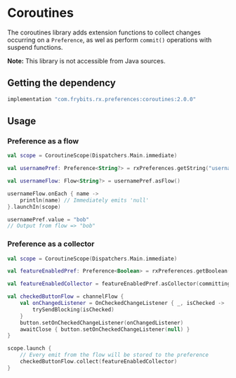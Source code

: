 # Coroutines

The coroutines library adds extension functions to collect changes occurring on a `Preference`, as wel as perform `commit()` operations with suspend functions.

**Note:** This library is not accessible from Java sources.

## Getting the dependency
```groovy
implementation "com.frybits.rx.preferences:coroutines:2.0.0"
```

## Usage

### Preference as a flow
```kotlin
val scope = CoroutineScope(Dispatchers.Main.immediate)

val usernamePref: Preference<String?> = rxPreferences.getString("username")

val usernameFlow: Flow<String?> = usernamePref.asFlow()

usernameFlow.onEach { name ->
    println(name) // Immediately emits 'null'
}.launchIn(scope)

usernamePref.value = "bob"
// Output from flow => "bob"
```

### Preference as a collector
```kotlin
val scope = CoroutineScope(Dispatchers.Main.immediate)

val featureEnabledPref: Preference<Boolean> = rxPreferences.getBoolean("somePref")

val featureEnabledCollector = featureEnabledPref.asCollector(committing = true) // Commit every emit

val checkedButtonFlow = channelFlow { 
    val onChangedListener = OnCheckedChangeListener { _, isChecked ->
        trySendBlocking(isChecked)
    }
    button.setOnCheckedChangeListener(onChangedListener)
    awaitClose { button.setOnCheckedChangeListener(null) }
}

scope.launch {
    // Every emit from the flow will be stored to the preference
    checkedButtonFlow.collect(featureEnabledCollector)
}
```
